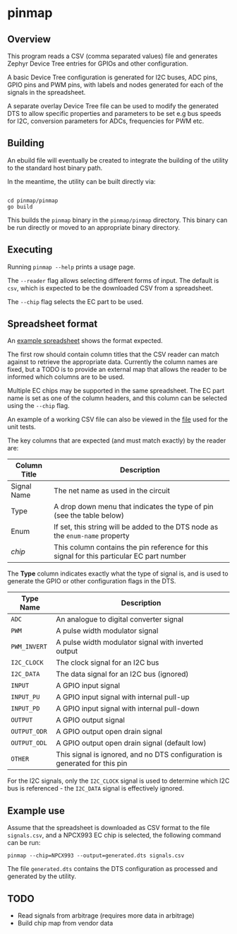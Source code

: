 # pinmap

## Overview

This program reads a CSV (comma separated values) file and generates
Zephyr Device Tree entries for GPIOs and other configuration.

A basic Device Tree configuration is generated for I2C buses, ADC pins, GPIO pins
and PWM pins, with labels and nodes generated for each of the signals in the
spreadsheet.

A separate overlay Device Tree file can be used to modify the generated DTS
to allow specific properties and parameters to be set e.g bus speeds for I2C, conversion parameters
for ADCs, frequencies for PWM etc.

## Building

An ebuild file will eventually be created to integrate the building of the
utility to the standard host binary path.

In the meantime, the utility can be built directly via:

```

cd pinmap/pinmap
go build

```

This builds the `pinmap` binary in the `pinmap/pinmap` directory.
This binary can be run directly or moved to an appropriate binary directory.

## Executing

Running `pinmap --help` prints a usage page.

The `--reader` flag allows selecting different forms of input.
The default is `csv`, which is expected to be the downloaded CSV from a spreadsheet.

The `--chip` flag selects the EC part to be used.

## Spreadsheet format

An [example spreadsheet](http://go/cros-nissa-ec-pinmap) shows the format expected.

The first row should contain column titles that the CSV reader can match against to retrieve the
appropriate data. Currently the column names are fixed, but a TODO is to provide an external
map that allows the reader to be informed which columns are to be used.

Multiple EC chips may be supported in the same spreadsheet. The EC part name is set
as one of the column headers, and this column can be selected using the `--chip` flag.

An example of a working CSV file can also be viewed in the [file](readers/csv/testdata/data.csv)
used for the unit tests.

The key columns that are expected (and must match exactly) by the reader are:

| Column Title | Description |
| ----------- | ----------- |
| Signal Name | The net name as used in the circuit |
| Type | A drop down menu that indicates the type of pin (see the table below) |
| Enum | If set, this string will be added to the DTS node as the `enum-name` property |
| *chip* | This column contains the pin reference for this signal for this particular EC part number |

The **Type** column indicates exactly what the type of signal is, and is used to
generate the GPIO or other configuration flags in the DTS.

| Type Name | Description |
| ----------- | ----------- |
| `ADC` | An analogue to digital converter signal |
| `PWM` | A pulse width modulator signal |
| `PWM_INVERT` | A pulse width modulator signal with inverted output |
| `I2C_CLOCK` | The clock signal for an I2C bus |
| `I2C_DATA` | The data signal for an I2C bus (ignored) |
| `INPUT` | A GPIO input signal |
| `INPUT_PU` | A GPIO input signal with internal pull-up |
| `INPUT_PD` | A GPIO input signal with internal pull-down |
| `OUTPUT` | A GPIO output signal |
| `OUTPUT_ODR` | A GPIO output open drain signal |
| `OUTPUT_ODL` | A GPIO output open drain signal (default low) |
| `OTHER` | This signal is ignored, and no DTS configuration is generated for this pin |

For the I2C signals, only the `I2C_CLOCK` signal is used to determine which I2C
bus is referenced - the `I2C_DATA` signal is effectively ignored.

## Example use

Assume that the spreadsheet is downloaded as CSV format to the file `signals.csv`, and
a NPCX993 EC chip is selected, the following command can be run:

```
pinmap --chip=NPCX993 --output=generated.dts signals.csv
```

The file `generated.dts` contains the DTS configuration as processed and generated by the utility.

## TODO

- Read signals from arbitrage (requires more data in arbitrage)
- Build chip map from vendor data
